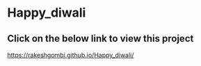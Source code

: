 # Happy_diwali

## Click on the below link to view this project
https://rakeshgombi.github.io/Happy_diwali/
